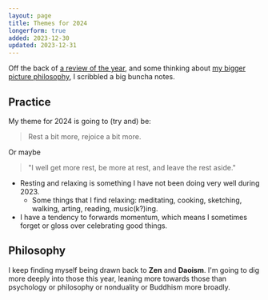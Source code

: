 ```yaml
---
layout: page
title: Themes for 2024
longerform: true
added: 2023-12-30
updated: 2023-12-31
---
```


Off the back of [a review of the year](/thinking/2023-year-in-review/), and some thinking about [my bigger picture philosophy](/thinking/my-philosophy/), I scribbled a big buncha notes.

## Practice

My theme for 2024 is going to (try and) be:

> Rest a bit more, rejoice a bit more.

Or maybe

> "I well get more rest, be more at rest, and leave the rest aside."

- Resting and relaxing is something I have not been doing very well during 2023.
	- Some things that I find relaxing: meditating, cooking, sketching, walking, arting, reading, music(k?)ing.
- I have a tendency to forwards momentum, which means I sometimes forget or gloss over celebrating good things.

## Philosophy

I keep finding myself being drawn back to **Zen** and **Daoism**. I'm going to dig more deeply into those this year, leaning more towards those than psychology or philosophy or nonduality or Buddhism more broadly.
